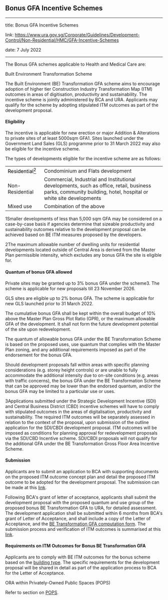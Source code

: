 ## Bonus GFA Incentive Schemes
---
title: Bonus GFA Incentive Schemes

link: https://www.ura.gov.sg/Corporate/Guidelines/Development-Control/Non-Residential/HMC/GFA-Incentive-Schemes

date: 7 July 2022

---


The Bonus GFA schemes applicable to Health and Medical Care are:

Built Environment Transformation Scheme

The Built Environment (BE) Transformation GFA scheme aims to encourage adoption of higher tier Construction Industry Transformation Map (ITM) outcomes in areas of digitisation, productivity and sustainability. The incentive scheme is jointly administered by BCA and URA. Applicants may qualify for the scheme by adopting stipulated ITM outcomes as part of the development proposal.

#### Eligibility

The incentive is applicable for new erection or major Addition & Alterations to private sites of at least 5000sqm GFA1. Sites launched under the Government Land Sales (GLS) programme prior to 31 March 2022 may also be eligible for the incentive scheme.

The types of developments eligible for the incentive scheme are as follows:

  

<table><tbody><tr><td><span style="color: black;">Residential<a href="file:///C:/Users/urawongyq/Documents/My%20documents/Updates/Flats%20and%20Condominiums%20-%20draft%20edit.docx#_ftn1" name="_ftnref1"><span style="color: black;"><sup>2</sup></span></a></span><br></td><td><span>Condominium and Flats development </span> </td></tr><tr><td><span>Non- Residential</span></td><td><span>Commercial, Industrial and Institutional developments, such as office, retail, business parks, community building, hotel, hospital or white site developments </span><br></td></tr><tr><td><span>Mixed use</span></td><td><span>Combination of the above </span><br></td></tr></tbody></table>

  



1Smaller developments of less than 5,000 sqm GFA may be considered on a case-by-case basis if agencies determine that sizeable productivity and sustainability outcomes relative to the development proposal can be achieved based on BE ITM measures proposed by the developers.

2The maximum allowable number of dwelling units for residential developments located outside of Central Area is derived from the Master Plan permissible intensity, which excludes any bonus GFA the site is eligible for.

#### Quantum of bonus GFA allowed

Private sites may be granted up to 3% bonus GFA under the scheme3. The scheme is applicable for new proposals till 23 November 2026.

GLS sites are eligible up to 2% bonus GFA. The scheme is applicable for new GLS launched prior to 31 March 2022.

The cumulative bonus GFA shall be kept within the overall budget of 10% above the Master Plan Gross Plot Ratio (GPR), or the maximum allowable GFA of the development. It shall not form the future development potential of the site upon redevelopment.

The quantum of allowable bonus GFA under the BE Transformation Scheme is based on the proposed uses, use quantum that complies with the Master Plan zoning, and any additional requirements imposed as part of the endorsement for the bonus GFA.

Should development proposals fall within areas with specific planning considerations (e.g. storey height controls) or are unable to fully accommodate the additional intensity due to on-site conditions (e.g. areas with traffic concerns), the bonus GFA under the BE Transformation Scheme that can be approved may be lower than the endorsed quantum, and/or the bonus GFA may be limited to a particular use or uses.



3Applications submitted under the Strategic Development Incentive (SDI) and Central Business District (CBD) incentive schemes will have to comply with stipulated outcomes in the areas of digitalisation, productivity and sustainability. The required ITM outcomes will be separately assessed in relation to the context of the proposal, upon submission of the outline application for the SDI/CBDI development proposal. ITM outcomes will be imposed as conditions for planning approval for redevelopment proposals via the SDI/CBD Incentive scheme. SDI/CBDI proposals will not qualify for the additional GFA under the BE Transformation Gross Floor Area Incentive Scheme.

#### Submission

Applicants are to submit an application to BCA with supporting documents on the proposed ITM outcome concept plan and detail the proposed ITM outcome to be adopted for the development proposal. The submission can be made at this [link](https://form.gov.sg/610112199bdc0c00123abb25).

Following BCA's grant of letter of acceptance, applicants shall submit the development proposal with the proposed quantum and use group of the proposed bonus BE Transformation GFA to URA, for detailed assessment. The development application shall be submitted within 6 months from BCA's grant of Letter of Acceptance, and shall include a copy of the Letter of Acceptance, and the [BE Transformation GFA computation form](https://www.ura.gov.sg/-/media/Corporate/Guidelines/Development-control/Flats-Condominiums/BE-Transformation-GFA-computation-form.pdf). The submission process and verification of ITM outcomes is summarised at this [link](https://www.ura.gov.sg/-/media/Corporate/Guidelines/Development-control/Flats-Condominiums/BE-Transformation-Submission-process.pdf).

#### Requirements on ITM Outcomes for Bonus BE Transformation GFA

Applicants are to comply with BE ITM outcomes for the bonus scheme based on the [building type](https://www.ura.gov.sg/-/media/Corporate/Guidelines/Development-control/Flats-Condominiums/BE-Transformation-building-type.pdf). The specific requirements for the development proposal will be shared in detail as part of the application process to BCA for the Letter of Acceptance.

ORA within Privately-Owned Public Spaces (POPS)

Refer to section on [POPS](https://www.ura.gov.sg/Corporate/Guidelines/Development-Control/gross-floor-area/GFA/Privately-OwnedPublicSpacesPOPS).



